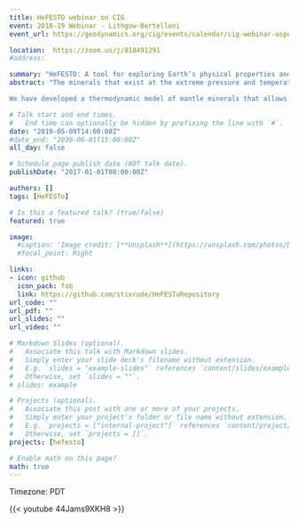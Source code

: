 ```yaml
---
title: HeFESTO webinar on CIG
event: 2018-19 Webinar - Lithgow-Bertelloni
event_url: https://geodynamics.org/cig/events/calendar/cig-webinar-aspect-bertelloni/

location:  https://zoom.us/j/818491291
#address:

summary: "HeFESTO: A tool for exploring Earth’s physical properties and their effects on mantle dynamics"
abstract: "The minerals that exist at the extreme pressure and temperature conditions of the mantle and their physical properties determine the dynamics of the mantle. Both are also critical for comparison with seismic observations that put constraints on our knowledge of mantle structure and composition.

We have developed a thermodynamic model of mantle minerals that allows us to robustly predict mantle phase assemblages and self-consistently their equilibrium properties. Our model is embodied in the code HeFESTo, which I will describe during this webinar. I will discuss briefly the theoretical underpinnings of our thermodynamic approach and how the code can be used. I will also discuss our latest results and focus on the effective thermal expansion of phase assemblages and their effect on convection."

# Talk start and end times.
#   End time can optionally be hidden by prefixing the line with `#`.
date: "2019-05-09T14:00:00Z"
#date_end: "2030-06-01T15:00:00Z"
all_day: false

# Schedule page publish date (NOT talk date).
publishDate: "2017-01-01T00:00:00Z"

authors: []
tags: [HeFESTo]

# Is this a featured talk? (true/false)
featured: true

image:
  #caption: 'Image credit: [**Unsplash**](https://unsplash.com/photos/bzdhc5b3Bxs)'
  #focal_point: Right

links:
- icon: github
  icon_pack: fab
  link: https://github.com/stixrude/HeFESToRepository
url_code: ""
url_pdf: ""
url_slides: ""
url_video: ""

# Markdown Slides (optional).
#   Associate this talk with Markdown slides.
#   Simply enter your slide deck's filename without extension.
#   E.g. `slides = "example-slides"` references `content/slides/example-slides.md`.
#   Otherwise, set `slides = ""`.
# slides: example

# Projects (optional).
#   Associate this post with one or more of your projects.
#   Simply enter your project's folder or file name without extension.
#   E.g. `projects = ["internal-project"]` references `content/project/deep-learning/index.md`.
#   Otherwise, set `projects = []`.
projects: [hefesto]

# Enable math on this page?
math: true
---
```


Timezone: PDT

{{< youtube 44Jams9XKH8 >}}
